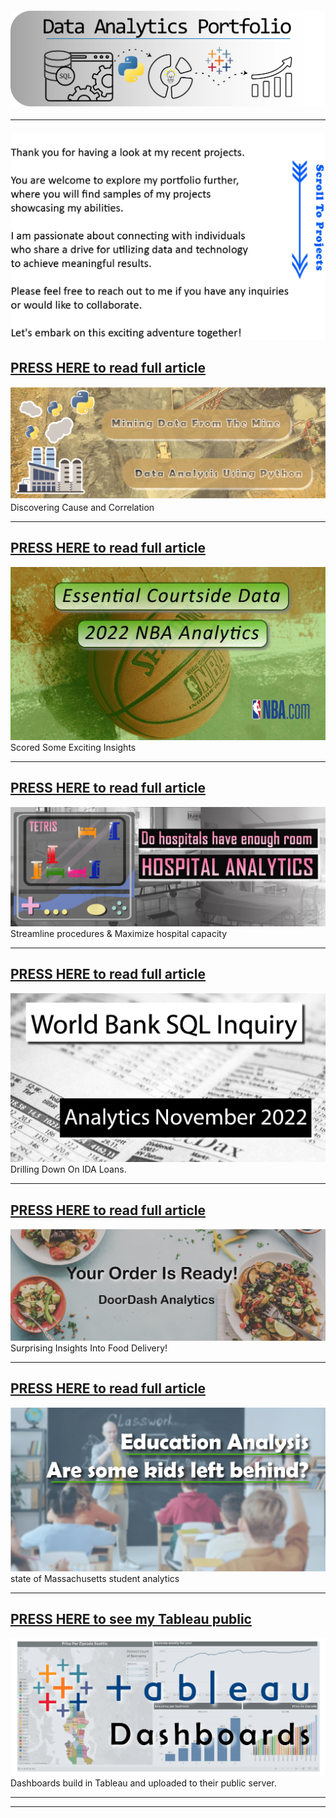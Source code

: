 #### <img src="images/Portfolio_Header.png?raw=true"/>

---

#### <img src="images/welcome message2.jpg?raw=true"/>

## [PRESS HERE to read full article](/Factory_Python.md)
<img src="Factory_Visuals/Mining process Banner.jpg?raw=true"/>
Discovering Cause and Correlation

---
## [PRESS HERE to read full article](/NBA_Project.md)
<img src="NBA_Visuals/NBA banner.jpg?raw=true"/>
Scored Some Exciting Insights

---
## [PRESS HERE to read full article](/Hospital_project.md)
<img src="Hospital_Visuals/Hospital Project banner 2.jpg?raw=true"/>
Streamline procedures & Maximize hospital capacity

---
## [PRESS HERE to read full article](/Bank_Project.md)
<img src="Bank_Vissuals/Bank Project Headercropped.jpg?raw=true"/>
Drilling Down On IDA Loans.

---
## [PRESS HERE to read full article](/doordash_project.md)
<img src="images/TitleImage_Doordash_Trimmed.jpg?raw=true"/>
Surprising Insights Into Food Delivery!

---
## [PRESS HERE to read full article](/schoolproject.md)
<img src="images/Education project.jpg?raw=true"/>
state of Massachusetts student analytics


---
## [PRESS HERE to see my Tableau public](https://public.tableau.com/app/profile/trevor.maxwell4413)
<img src="images/Tableau Thumbnail.png?raw=true"/>
Dashboards build in Tableau and uploaded to their public server. 

---


---




